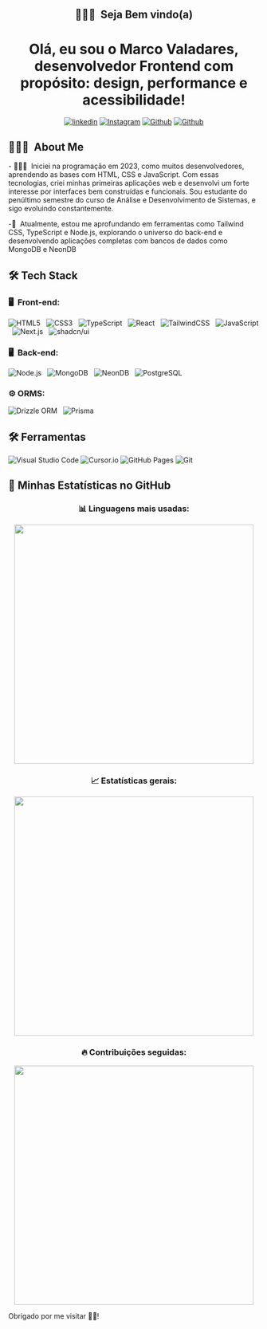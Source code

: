 
<h2 align="center">👨🏻‍💻&nbsp; Seja Bem vindo(a)</h2>
<h1 align="center "> Olá, eu sou o Marco Valadares, desenvolvedor Frontend com propósito: design, performance e acessibilidade!</h1>

<div align="center">
  
[![linkedin](https://img.shields.io/badge/LinkedIn-0077B5?style=for-the-badge&logo=linkedin&logoColor=white
)](https://www.linkedin.com/in/marcoaureliovaladares)
[![Instagram](https://img.shields.io/badge/Instagram-E4405F?style=for-the-badge&logo=instagram&logoColor=white
)](https://www.instagram.com/marcovaladaress?igsh=MTRtMzY4NWQ2dXFneA%3D%3D&utm_source=qr)
[![Github](https://img.shields.io/badge/GitHub-100000?style=for-the-badge&logo=github&logoColor=white
)](https://github.com/marcovaladaress)
[![Github](https://img.shields.io/badge/marcovf99@gmail.com-D14836?style=for-the-badge&logo=gmail&logoColor=white
)](mailto:marcovf99@gmail.com)
  
</div>

<h2>👨🏻‍💻&nbsp; About Me</h2>
- 👨🏻‍💻&nbsp; Iniciei na programação em 2023, como muitos desenvolvedores, aprendendo as bases com HTML, CSS e JavaScript. Com essas tecnologias, criei minhas primeiras aplicações web e desenvolvi um forte interesse por interfaces bem construídas e funcionais. Sou estudante do penúltimo semestre do curso de Análise e Desenvolvimento de Sistemas, e sigo evoluindo constantemente.
&nbsp;
&nbsp;

-💙&nbsp; Atualmente, estou me aprofundando em ferramentas como Tailwind CSS, TypeScript e Node.js, explorando o universo do back-end e desenvolvendo aplicações completas com bancos de dados como MongoDB e NeonDB

<h2>🛠️&nbsp;Tech Stack</h2>

<h3>🖥️ &nbsp;Front-end:</h3>

![HTML5](https://img.shields.io/badge/HTML5-333333?style=for-the-badge&logo=html5&logoColor=E34F26)
&nbsp;
![CSS3](https://img.shields.io/badge/CSS3-333333?style=for-the-badge&logo=css3&logoColor=1572B6)
&nbsp;
![TypeScript](https://img.shields.io/badge/TypeScript-333333?style=for-the-badge&logo=typescript&logoColor=3178C6)
&nbsp;
![React](https://img.shields.io/badge/React-333333?style=for-the-badge&logo=react&logoColor=61DAFB)
&nbsp;
![TailwindCSS](https://img.shields.io/badge/Tailwind_CSS-333333?style=for-the-badge&logo=tailwindcss&logoColor=06B6D4)
&nbsp;
![JavaScript](https://img.shields.io/badge/JavaScript-333333?style=for-the-badge&logo=javascript&logoColor=F7DF1E)
&nbsp;
![Next.js](https://img.shields.io/badge/Next.js-333333?style=for-the-badge&logo=next.js&logoColor=white)
&nbsp;
![shadcn/ui](https://img.shields.io/badge/shadcn%2Fui-333333?style=for-the-badge&logo=shadcnui&logoColor=white)



<h3>🖥️ &nbsp;Back-end:</h3>

![Node.js](https://img.shields.io/badge/Node.js-333333?style=for-the-badge&logo=nodedotjs&logoColor=339933)
&nbsp;
![MongoDB](https://img.shields.io/badge/MongoDB-333333?style=for-the-badge&logo=mongodb&logoColor=47A248)
&nbsp;
![NeonDB](https://img.shields.io/badge/NeonDB-333333?style=for-the-badge&logo=postgresql&logoColor=3B82F6)
&nbsp;
![PostgreSQL](https://img.shields.io/badge/PostgreSQL-333333?style=for-the-badge&logo=postgresql&logoColor=4169E1)
&nbsp;

<h3>⚙️&nbsp;ORMS:</h3>

![Drizzle ORM](https://img.shields.io/badge/drizzle-333333?style=for-the-badge&logo=drizzle&logoColor=white)
&nbsp;
![Prisma](https://img.shields.io/badge/Prisma-333333?style=for-the-badge&logo=prisma&logoColor=white)






<h2>🛠️&nbsp;Ferramentas</h2>

![Visual Studio Code](https://img.shields.io/badge/Visual_Studio_Code-333333?style=for-the-badge&logo=visual-studio-code&logoColor=007ACC)
![Cursor.io](https://img.shields.io/badge/Cursor.io-333333?style=for-the-badge&logo=cursor&logoColor=FFFFFF)
![GitHub Pages](https://img.shields.io/badge/GitHub_Pages-333333?style=for-the-badge&logo=github&logoColor=FFFFFF)
![Git](https://img.shields.io/badge/Git-333333?style=for-the-badge&logo=git&logoColor=F05032)


## 🚀 Minhas Estatísticas no GitHub

<div align="center">

### 📊 Linguagens mais usadas:
<img src="https://github-readme-stats.vercel.app/api/top-langs/?username=marcovaladaress&layout=compact&theme=github_dark" width="480"/>

<br>

### 📈 Estatísticas gerais:
<img src="https://github-readme-stats.vercel.app/api?username=marcovaladaress&show_icons=true&theme=github_dark&locale=pt-br" width="480"/>

<br>

### 🔥 Contribuições seguidas:
<img src="https://streak-stats.demolab.com/?user=marcovaladaress&theme=dark&locale=pt_BR" width="480"/>

</div>




 Obrigado por me visitar 👋🏻!
